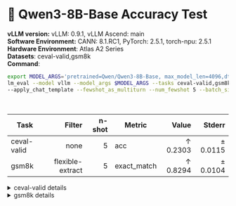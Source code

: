 # 🎯 Qwen3-8B-Base Accuracy Test
  <div>
    <strong>vLLM version:</strong> vLLM: 0.9.1, vLLM Ascend: main <br>
  </div>
  <div>
      <strong>Software Environment:</strong> CANN: 8.1.RC1, PyTorch: 2.5.1, torch-npu: 2.5.1 <br>
  </div>
  <div>
      <strong>Hardware Environment</strong>: Atlas A2 Series <br>
  </div>
  <div>
      <strong>Datasets</strong>: ceval-valid,gsm8k <br>
  </div>
  <div>
      <strong>Command</strong>: 

  ```bash
  export MODEL_ARGS='pretrained=Qwen/Qwen3-8B-Base, max_model_len=4096,dtype=auto,tensor_parallel_size=2,gpu_memory_utilization=0.6'
lm_eval --model vllm --model_args $MODEL_ARGS --tasks ceval-valid,gsm8k \ 
--apply_chat_template --fewshot_as_multiturn --num_fewshot 5 --batch_size 1
  ```
  </div>
  <div>&nbsp;</div>
  
| Task                  | Filter | n-shot | Metric   | Value   | Stderr |
|-----------------------|-------:|-------:|----------|--------:|-------:|
| ceval-valid                           | none   | 5      | acc    | ↑ 0.2303 | ± 0.0115 |
| gsm8k                                 | flexible-extract | 5      | exact_match | ↑ 0.8294 | ± 0.0104 |
<details>
<summary>ceval-valid details</summary>

| Task                  | Filter | n-shot | Metric   | Value   | Stderr |
|-----------------------|-------:|-------:|----------|--------:|-------:|
| ceval-valid                           | none   | 5      | acc    | ↑ 0.2303 | ± 0.0115 |
| - ceval-valid_accountant              | none   | 5      | acc    | ↑ 0.2245 | ± 0.0602 |
| - ceval-valid_advanced_mathematics    | none   | 5      | acc    | ↑ 0.3158 | ± 0.1096 |
| - ceval-valid_art_studies             | none   | 5      | acc    | ↑ 0.4545 | ± 0.0880 |
| - ceval-valid_basic_medicine          | none   | 5      | acc    | ↑ 0.0526 | ± 0.0526 |
| - ceval-valid_business_administration | none   | 5      | acc    | ↑ 0.2424 | ± 0.0758 |
| - ceval-valid_chinese_language_and_literature | none   | 5      | acc    | ↑ 0.2174 | ± 0.0879 |
| - ceval-valid_civil_servant           | none   | 5      | acc    | ↑ 0.2553 | ± 0.0643 |
| - ceval-valid_clinical_medicine       | none   | 5      | acc    | ↑ 0.2273 | ± 0.0914 |
| - ceval-valid_college_chemistry       | none   | 5      | acc    | ↑ 0.1667 | ± 0.0777 |
| - ceval-valid_college_economics       | none   | 5      | acc    | ↑ 0.2909 | ± 0.0618 |
| - ceval-valid_college_physics         | none   | 5      | acc    | ↑ 0.2105 | ± 0.0961 |
| - ceval-valid_college_programming     | none   | 5      | acc    | ↑ 0.2432 | ± 0.0715 |
| - ceval-valid_computer_architecture   | none   | 5      | acc    | ↑ 0.2857 | ± 0.1010 |
| - ceval-valid_computer_network        | none   | 5      | acc    | ↑ 0.1053 | ± 0.0723 |
| - ceval-valid_discrete_mathematics    | none   | 5      | acc    | ↑ 0.3750 | ± 0.1250 |
| - ceval-valid_education_science       | none   | 5      | acc    | ↑ 0.2414 | ± 0.0809 |
| - ceval-valid_electrical_engineer     | none   | 5      | acc    | ↑ 0.2162 | ± 0.0686 |
| - ceval-valid_environmental_impact_assessment_engineer | none   | 5      | acc    | ↑ 0.1613 | ± 0.0672 |
| - ceval-valid_fire_engineer           | none   | 5      | acc    | ↑ 0.2581 | ± 0.0799 |
| - ceval-valid_high_school_biology     | none   | 5      | acc    | ↑ 0.3684 | ± 0.1137 |
| - ceval-valid_high_school_chemistry   | none   | 5      | acc    | ↑ 0.2105 | ± 0.0961 |
| - ceval-valid_high_school_chinese     | none   | 5      | acc    | ↑ 0.2105 | ± 0.0961 |
| - ceval-valid_high_school_geography   | none   | 5      | acc    | ↑ 0.2105 | ± 0.0961 |
| - ceval-valid_high_school_history     | none   | 5      | acc    | ↑ 0.3000 | ± 0.1051 |
| - ceval-valid_high_school_mathematics | none   | 5      | acc    | ↑ 0.2222 | ± 0.1008 |
| - ceval-valid_high_school_physics     | none   | 5      | acc    | ↑ 0.2105 | ± 0.0961 |
| - ceval-valid_high_school_politics    | none   | 5      | acc    | ↑ 0.2105 | ± 0.0961 |
| - ceval-valid_ideological_and_moral_cultivation | none   | 5      | acc    | ↑ 0.2632 | ± 0.1038 |
| - ceval-valid_law                     | none   | 5      | acc    | ↑ 0.2083 | ± 0.0847 |
| - ceval-valid_legal_professional      | none   | 5      | acc    | ↑ 0.0435 | ± 0.0435 |
| - ceval-valid_logic                   | none   | 5      | acc    | ↑ 0.1818 | ± 0.0842 |
| - ceval-valid_mao_zedong_thought      | none   | 5      | acc    | ↑ 0.3333 | ± 0.0983 |
| - ceval-valid_marxism                 | none   | 5      | acc    | ↑ 0.2632 | ± 0.1038 |
| - ceval-valid_metrology_engineer      | none   | 5      | acc    | ↑ 0.1250 | ± 0.0690 |
| - ceval-valid_middle_school_biology   | none   | 5      | acc    | ↑ 0.1905 | ± 0.0878 |
| - ceval-valid_middle_school_chemistry | none   | 5      | acc    | ↑ 0.1500 | ± 0.0819 |
| - ceval-valid_middle_school_geography | none   | 5      | acc    | ↑ 0.0833 | ± 0.0833 |
| - ceval-valid_middle_school_history   | none   | 5      | acc    | ↑ 0.1818 | ± 0.0842 |
| - ceval-valid_middle_school_mathematics | none   | 5      | acc    | ↑ 0.1579 | ± 0.0859 |
| - ceval-valid_middle_school_physics   | none   | 5      | acc    | ↑ 0.2105 | ± 0.0961 |
| - ceval-valid_middle_school_politics  | none   | 5      | acc    | ↑ 0.2857 | ± 0.1010 |
| - ceval-valid_modern_chinese_history  | none   | 5      | acc    | ↑ 0.1739 | ± 0.0808 |
| - ceval-valid_operating_system        | none   | 5      | acc    | ↑ 0.1579 | ± 0.0859 |
| - ceval-valid_physician               | none   | 5      | acc    | ↑ 0.2653 | ± 0.0637 |
| - ceval-valid_plant_protection        | none   | 5      | acc    | ↑ 0.3182 | ± 0.1016 |
| - ceval-valid_probability_and_statistics | none   | 5      | acc    | ↑ 0.1111 | ± 0.0762 |
| - ceval-valid_professional_tour_guide | none   | 5      | acc    | ↑ 0.3448 | ± 0.0898 |
| - ceval-valid_sports_science          | none   | 5      | acc    | ↑ 0.1053 | ± 0.0723 |
| - ceval-valid_tax_accountant          | none   | 5      | acc    | ↑ 0.2041 | ± 0.0582 |
| - ceval-valid_teacher_qualification   | none   | 5      | acc    | ↑ 0.2955 | ± 0.0696 |
| - ceval-valid_urban_and_rural_planner | none   | 5      | acc    | ↑ 0.2174 | ± 0.0615 |
| - ceval-valid_veterinary_medicine     | none   | 5      | acc    | ↑ 0.2174 | ± 0.0879 |
</details>
<details>
<summary>gsm8k details</summary>

| Task                  | Filter | n-shot | Metric   | Value   | Stderr |
|-----------------------|-------:|-------:|----------|--------:|-------:|
| gsm8k                                 | flexible-extract | 5      | exact_match | ↑ 0.8294 | ± 0.0104 |
</details>
